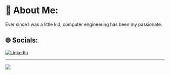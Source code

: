 # 💫 About Me:
Ever since I was a little kid, computer engineering has been my passionate.


## 🌐 Socials:
[![LinkedIn](https://img.shields.io/badge/LinkedIn-%230077B5.svg?logo=linkedin&logoColor=white)](http://linkedin.com/in/gamze-gürkan-870560231)

---
![](https://komarev.com/ghpvc/?username=gamzegurkan&color=green)
